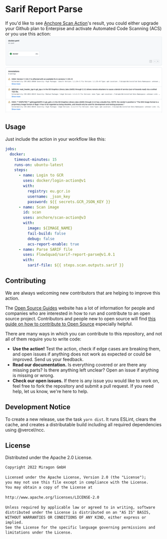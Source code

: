 # Sarif Report Parse

If you'd like to see [Anchore Scan Action](https://github.com/anchore/scan-action)'s result, you could either upgrade your Github plan to Enterpise and activate Automated Code Scanning (ACS) or you use this action:
![Action Result](docs/img/action-result-screenshot.png)

## Usage

Just include the action in your workflow like this:

```yaml
jobs:
  docker:
    timeout-minutes: 15
    runs-on: ubuntu-latest
    steps:
      - name: Login to GCR
        uses: docker/login-action@v1
        with:
          registry: eu.gcr.io
          username: _json_key
          password: ${{ secrets.GCR_JSON_KEY }}
      - name: Scan image
        id: scan
        uses: anchore/scan-action@v3
        with:
          image: ${IMAGE_NAME}
          fail-build: false
          debug: false
          acs-report-enable: true
      - name: Parse SARIF file
        uses: FlowSquad/sarif-report-parse@v1.0.1
        with:
          sarif-file: ${{ steps.scan.outputs.sarif }}
```

## Contributing

We are always welcoming new contributors that are helping to improve this action.

The [Open Source Guides](https://opensource.guide/) website has a lot of information for people and companies who are 
interested in how to run and contribute to an open source project. Contributors and people new to open source will find 
[this guide on how to contribute to Open Source](https://opensource.guide/how-to-contribute/) especially helpful.

There are many ways in which you can contribute to this repository, and not all of them require you to write code:

- **Use the action!** Test the action, check if edge cases are breaking them, and open issues if anything does not work 
  as expected or could be improved. Send us your feedback.
- **Read our documentation.** Is everything covered or are there any missing parts? Is there anything left unclear?
  Open an issue if anything is missing or wrong.
- **Check our open issues.** If there is any issue you would like to work on, feel free to fork the repository and 
  submit a pull request. If you need help, let us know, we're here to help.
  
## Development Notice

To create a new release, use the task `yarn dist`. It runs ESLint, clears the cache, and creates a distributable build
including all required dependencies using @vercel/ncc.

## License

Distributed under the Apache 2.0 License.

```
Copyright 2022 Miragon GmbH

Licensed under the Apache License, Version 2.0 (the "License");
you may not use this file except in compliance with the License.
You may obtain a copy of the License at

http://www.apache.org/licenses/LICENSE-2.0

Unless required by applicable law or agreed to in writing, software
distributed under the License is distributed on an "AS IS" BASIS,
WITHOUT WARRANTIES OR CONDITIONS OF ANY KIND, either express or implied.
See the License for the specific language governing permissions and
limitations under the License.
```
